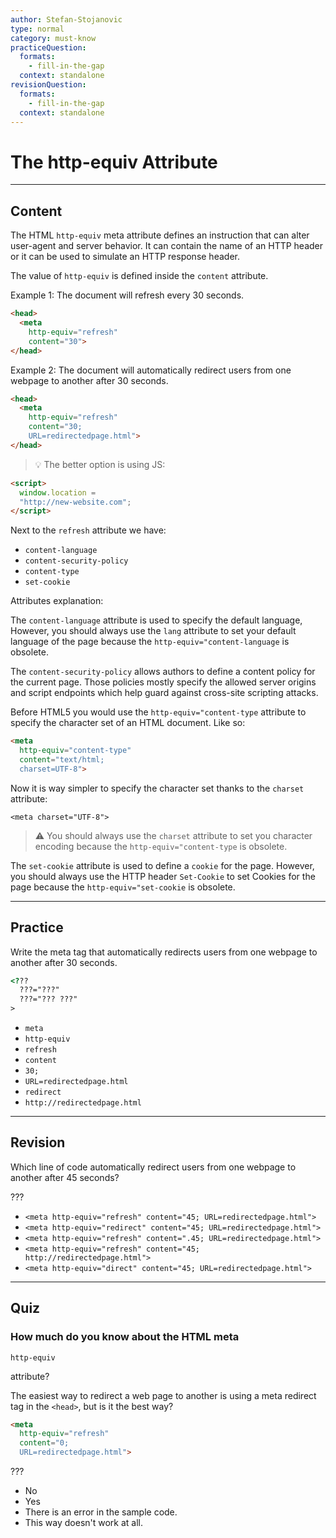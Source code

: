 ```yaml
---
author: Stefan-Stojanovic
type: normal
category: must-know
practiceQuestion:
  formats:
    - fill-in-the-gap
  context: standalone
revisionQuestion:
  formats:
    - fill-in-the-gap
  context: standalone
---
```


# The http-equiv Attribute


---

## Content

The HTML `http-equiv` meta attribute defines an instruction that can alter user-agent and server behavior. It can contain the name of an HTTP header or it can be used to simulate an HTTP response header.

The value of `http-equiv` is defined inside the `content` attribute.

Example 1: The document will refresh every 30 seconds.

```html
<head>
  <meta
    http-equiv="refresh"
    content="30">
</head>
```

Example 2: The document will automatically redirect users from one webpage to another after 30 seconds.

```html
<head>
  <meta
    http-equiv="refresh"
    content="30;
    URL=redirectedpage.html">
</head>
```

> 💡 The better option is using JS:

```html
<script>
  window.location =
  "http://new-website.com";
</script>
```

Next to the `refresh` attribute we have:

- `content-language`
- `content-security-policy`
- `content-type`
- `set-cookie`

Attributes explanation:

The `content-language` attribute is used to specify the default language, However, you should always use the `lang` attribute to set your default language of the page because the `http-equiv="content-language` is obsolete.

The `content-security-policy` allows authors to define a content policy for the current page. Those policies mostly specify the allowed server origins and script endpoints which help guard against cross-site scripting attacks.

Before HTML5 you would use the `http-equiv="content-type` attribute to specify the character set of an HTML document. Like so:

```html
<meta
  http-equiv="content-type"
  content="text/html;
  charset=UTF-8">
```

Now it is way simpler to specify the character set thanks to the `charset` attribute:

```plain-text
<meta charset="UTF-8">
```

> ⚠️ You should always use the `charset` attribute to set you character encoding because the `http-equiv="content-type` is obsolete.

The `set-cookie` attribute is used to define a `cookie` for the page. However, you should always use the HTTP header `Set-Cookie` to set Cookies for the page because the `http-equiv="set-cookie` is obsolete.


---

## Practice

Write the meta tag that automatically redirects users from one webpage to another after 30 seconds.

```html
<??? 
  ???="???" 
  ???="??? ???"
>
```

- `meta`
- `http-equiv`
- `refresh`
- `content`
- `30;`
- `URL=redirectedpage.html`
- `redirect`
- `http://redirectedpage.html`


---

## Revision

Which line of code automatically redirect users from one webpage to another after 45 seconds?

???

- `<meta http-equiv="refresh" content="45; URL=redirectedpage.html">`
- `<meta http-equiv="redirect" content="45; URL=redirectedpage.html">`
- `<meta http-equiv="refresh" content=".45; URL=redirectedpage.html">`
- `<meta http-equiv="refresh" content="45; http://redirectedpage.html">`
- `<meta http-equiv="direct" content="45; URL=redirectedpage.html">`


---

## Quiz

### How much do you know about the HTML meta


`http-equiv`

 attribute?

The easiest way to redirect a web page to another is using a meta redirect tag in the `<head>`, but is it the best way?

```html
<meta
  http-equiv="refresh"
  content="0;
  URL=redirectedpage.html">
```

???

- No
- Yes
- There is an error in the sample code.
- This way doesn't work at all.
